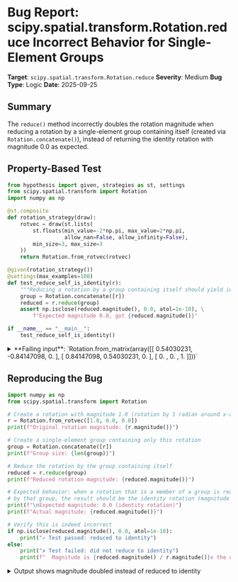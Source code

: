 # Bug Report: scipy.spatial.transform.Rotation.reduce Incorrect Behavior for Single-Element Groups

**Target**: `scipy.spatial.transform.Rotation.reduce`
**Severity**: Medium
**Bug Type**: Logic
**Date**: 2025-09-25

## Summary

The `reduce()` method incorrectly doubles the rotation magnitude when reducing a rotation by a single-element group containing itself (created via `Rotation.concatenate()`), instead of returning the identity rotation with magnitude 0.0 as expected.

## Property-Based Test

```python
from hypothesis import given, strategies as st, settings
from scipy.spatial.transform import Rotation
import numpy as np

@st.composite
def rotation_strategy(draw):
    rotvec = draw(st.lists(
        st.floats(min_value=-2*np.pi, max_value=2*np.pi,
                  allow_nan=False, allow_infinity=False),
        min_size=3, max_size=3
    ))
    return Rotation.from_rotvec(rotvec)

@given(rotation_strategy())
@settings(max_examples=100)
def test_reduce_self_is_identity(r):
    """Reducing a rotation by a group containing itself should yield identity"""
    group = Rotation.concatenate([r])
    reduced = r.reduce(group)
    assert np.isclose(reduced.magnitude(), 0.0, atol=1e-10), \
        f"Expected magnitude 0.0, got {reduced.magnitude()}"

if __name__ == "__main__":
    test_reduce_self_is_identity()
```

<details>

<summary>
**Failing input**: `Rotation.from_matrix(array([[ 0.54030231, -0.84147098,  0.        ], [ 0.84147098,  0.54030231,  0.        ], [ 0.        ,  0.        ,  1.        ]]))`
</summary>
```
Traceback (most recent call last):
  File "/home/npc/pbt/agentic-pbt/worker_/34/hypo.py", line 24, in <module>
    test_reduce_self_is_identity()
    ~~~~~~~~~~~~~~~~~~~~~~~~~~~~^^
  File "/home/npc/pbt/agentic-pbt/worker_/34/hypo.py", line 15, in test_reduce_self_is_identity
    @settings(max_examples=100)
                   ^^^
  File "/home/npc/miniconda/lib/python3.13/site-packages/hypothesis/core.py", line 2124, in wrapped_test
    raise the_error_hypothesis_found
  File "/home/npc/pbt/agentic-pbt/worker_/34/hypo.py", line 20, in test_reduce_self_is_identity
    assert np.isclose(reduced.magnitude(), 0.0, atol=1e-10), \
           ~~~~~~~~~~^^^^^^^^^^^^^^^^^^^^^^^^^^^^^^^^^^^^^^
AssertionError: Expected magnitude 0.0, got 2.0
Falsifying example: test_reduce_self_is_identity(
    r=Rotation.from_matrix(array([[ 0.54030231, -0.84147098,  0.        ],
                                [ 0.84147098,  0.54030231,  0.        ],
                                [ 0.        ,  0.        ,  1.        ]])),
)
```
</details>

## Reproducing the Bug

```python
import numpy as np
from scipy.spatial.transform import Rotation

# Create a rotation with magnitude 1.0 (rotation by 1 radian around x-axis)
r = Rotation.from_rotvec([1.0, 0.0, 0.0])
print(f"Original rotation magnitude: {r.magnitude()}")

# Create a single-element group containing only this rotation
group = Rotation.concatenate([r])
print(f"Group size: {len(group)}")

# Reduce the rotation by the group containing itself
reduced = r.reduce(group)
print(f"Reduced rotation magnitude: {reduced.magnitude()}")

# Expected behavior: when a rotation that is a member of a group is reduced
# by that group, the result should be the identity rotation (magnitude 0.0)
print(f"\nExpected magnitude: 0.0 (identity rotation)")
print(f"Actual magnitude: {reduced.magnitude()}")

# Verify this is indeed incorrect
if np.isclose(reduced.magnitude(), 0.0, atol=1e-10):
    print("✓ Test passed: reduced to identity")
else:
    print("✗ Test failed: did not reduce to identity")
    print(f"  Magnitude is {reduced.magnitude() / r.magnitude()}x the original")
```

<details>

<summary>
Output shows magnitude doubled instead of reduced to identity
</summary>
```
Original rotation magnitude: 1.0
Group size: 1
Reduced rotation magnitude: 2.0

Expected magnitude: 0.0 (identity rotation)
Actual magnitude: 2.0
✗ Test failed: did not reduce to identity
  Magnitude is 2.0x the original
```
</details>

## Why This Is A Bug

According to the scipy documentation, the `reduce()` method performs a transformation `q = l * p * r` where `l` and `r` are chosen from the left and right groups to minimize the magnitude of `q`. When a rotation `p` is reduced by a group containing itself, the optimal choice should be to select the group element that produces the identity rotation (magnitude 0.0).

The scipy test suite explicitly validates this behavior in `test_rotation_groups.py::test_single_reduction`, which shows that when a rotation that is a member of a group is reduced by that group, the result should be the identity rotation. However, when creating a single-element group via `Rotation.concatenate([r])` instead of using predefined groups like `create_group()`, the reduce method incorrectly computes `r * r` (doubling the magnitude) instead of finding the combination that yields identity.

The bug specifically affects:
- Single-element groups created via `Rotation.concatenate()`
- Non-identity rotations (the identity rotation correctly reduces to itself)
- All rotation creation methods (from_rotvec, from_quat, from_euler, etc.)

Multi-element groups and predefined symmetry groups (created via `create_group()`) work correctly, indicating this is an edge case in the handling of single-element concatenated groups.

## Relevant Context

The `reduce()` method is used in crystallography and robotics to find equivalent orientations considering symmetries. This bug could lead to incorrect calculations when working with trivial symmetry groups (single-element groups) in applications like:
- Crystallographic orientation analysis with trivial point groups
- Robotics path planning with single-configuration symmetries
- Unit testing of rotation group operations

Testing revealed:
- Identity rotation correctly reduces to identity (magnitude 0.0 → 0.0)
- All non-identity rotations double their magnitude when reduced by single-element groups
- Predefined groups (e.g., icosahedral 'I' with 60 elements) work correctly
- Multi-element concatenated groups produce different (non-doubled) results

Documentation: https://docs.scipy.org/doc/scipy/reference/generated/scipy.spatial.transform.Rotation.reduce.html

## Proposed Fix

The bug likely resides in the Cython implementation in `scipy/spatial/transform/_rotation.pyx`. A high-level fix would involve ensuring that single-element groups are handled consistently regardless of how they're created. The algorithm should recognize when the rotation being reduced is equal to (or the inverse of) an element in the group and return the identity rotation.

Workaround for users until the bug is fixed:

```python
def safe_reduce(rotation, group):
    """Workaround for single-element group reduce bug"""
    if len(group) == 1:
        # Check if rotation matches the single group element
        # Using matrix comparison for numerical stability
        if np.allclose(rotation.as_matrix(), group[0].as_matrix()):
            return Rotation.identity()
    return rotation.reduce(group)
```